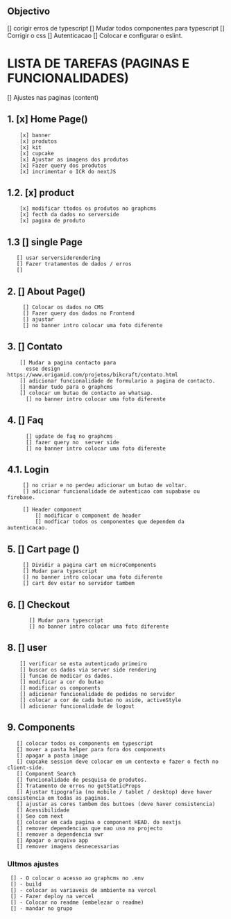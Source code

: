 ## Objectivo

[] corigir erros de typescript
[] Mudar todos componentes para typescript
[] Corrigir o css
[] Autenticacao
[] Colocar e configurar o eslint.

# LISTA DE TAREFAS (PAGINAS E FUNCIONALIDADES)

[] Ajustes nas paginas (content)

## 1. [x] Home Page()
        [x] banner
        [x] produtos
        [x] kit
        [x] cupcake
        [x] Ajustar as imagens dos produtos
        [x] Fazer query dos produtos
        [x] incrimentar o ICR do nextJS

## 1.2. [x] product
        [x] modificar ttodos os produtos no graphcms
        [x] fecth da dados no serverside
        [x] pagina de produto
        

## 1.3 [] single Page
       [] usar serversiderendering
       [] Fazer tratamentos de dados / erros
       [] 


## 2. [] About Page()
         [] Colocar os dados no CMS
         [] Fazer query dos dados no Frontend
         [] ajustar
         [] no banner intro colocar uma foto diferente

## 3. [] Contato

        [] Mudar a pagina contacto para
          esse design  https://www.origamid.com/projetos/bikcraft/contato.html
        [] adicionar funcionalidade de formulario a pagina de contacto.
        [] mandar tudo para o graphcms
        [] colocar um butao de contacto ao whatsap.
          [] no banner intro colocar uma foto diferente

## 4. [] Faq

          [] update de faq no graphcms
          [] fazer query no  server side
          [] no banner intro colocar uma foto diferente

## 4.1. Login

         [] no criar e no perdeu adicionar um butao de voltar.
         [] adicionar funcionalidade de autenticao com supabase ou firebase.

         [] Header component
             [] modificar o component de header
             [] modficar todos os componentes que dependem da autenticacao.

## 5. [] Cart page ()

         [] Dividir a pagina cart em microComponents
         [] Mudar para typescript
         [] no banner intro colocar uma foto diferente
         [] cart dev estar no servidor tambem

## 6. [] Checkout

           [] Mudar para typescript
           [] no banner intro colocar uma foto diferente

## 8. [] user

        [] verificar se esta autenticado primeiro
        [] buscar os dados via server side rendering
        [] funcao de modicar os dados.
        [] modificar a cor do butao
        [] modificar os components
        [] adicionar funcionalidade de pedidos no servidor
        [] colocar a cor de cada butao no aside, activeStyle
        [] adicionar funcionalidade de logout

## 9. Components

       [] colocar todos os components em typescript
       [] mover a pasta helper para fora dos components
       [] apagar a pasta image
       [] cupcake session deve colocar em um contexto e fazer o fecth no client-side.
       [] Component Search
       [] funcionalidade de pesquisa de produtos.
       [] Tratamento de erros no getStaticProps
       [] Ajustar tipografia (no mobile / tablet / desktop) deve haver consistencia em todas as paginas.
       [] ajustar as cores tambem dos buttoes (deve haver consistencia)
       [] Acessibilidade
       [] Seo com next
       [] colocar em cada pagina o component HEAD. do nextjs
       [] remover dependencias que nao uso no projecto
       [] remover a dependencia swr
       [] Apagar o arquivo app
       [] remover imagens desnecessarias

### Ultmos ajustes

     [] - O colocar o acesso ao graphcms no .env
     [] - build
     [] - colocar as variaveis de ambiente na vercel
     [] - Fazer deploy na vercel
     [] - Colocar no readme (embelezar o readme)
     [] - mandar no grupo
